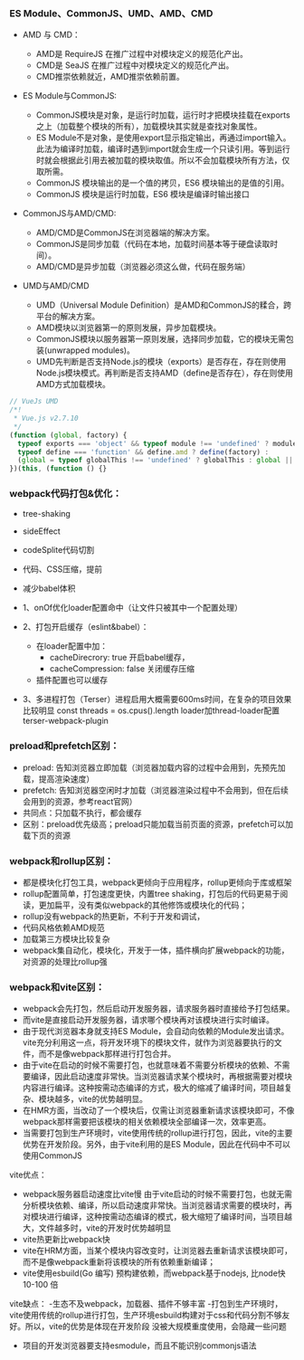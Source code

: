 ### ES Module、CommonJS、UMD、AMD、CMD

- AMD 与 CMD：
  - AMD是 RequireJS 在推广过程中对模块定义的规范化产出。
  - CMD是 SeaJS 在推广过程中对模块定义的规范化产出。
  - CMD推崇依赖就近，AMD推崇依赖前置。

- ES Module与CommonJS:
  - CommonJS模块是对象，是运行时加载，运行时才把模块挂载在exports之上（加载整个模块的所有），加载模块其实就是查找对象属性。
  - ES Module不是对象，是使用export显示指定输出，再通过import输入。此法为编译时加载，编译时遇到import就会生成一个只读引用。等到运行时就会根据此引用去被加载的模块取值。所以不会加载模块所有方法，仅取所需。
  - CommonJS 模块输出的是一个值的拷贝，ES6 模块输出的是值的引用。
  - CommonJS 模块是运行时加载，ES6 模块是编译时输出接口

- CommonJS与AMD/CMD:
  - AMD/CMD是CommonJS在浏览器端的解决方案。
  - CommonJS是同步加载（代码在本地，加载时间基本等于硬盘读取时间）。
  - AMD/CMD是异步加载（浏览器必须这么做，代码在服务端）

- UMD与AMD/CMD
  - UMD（Universal Module Definition）是AMD和CommonJS的糅合，跨平台的解决方案。
  - AMD模块以浏览器第一的原则发展，异步加载模块。
  - CommonJS模块以服务器第一原则发展，选择同步加载，它的模块无需包装(unwrapped modules)。
  - UMD先判断是否支持Node.js的模块（exports）是否存在，存在则使用Node.js模块模式。再判断是否支持AMD（define是否存在），存在则使用AMD方式加载模块。
```js
// VueJs UMD
/*!
 * Vue.js v2.7.10
 */
(function (global, factory) {
  typeof exports === 'object' && typeof module !== 'undefined' ? module.exports = factory() :
  typeof define === 'function' && define.amd ? define(factory) :
  (global = typeof globalThis !== 'undefined' ? globalThis : global || self, global.Vue = factory());
})(this, (function () {}
```

### webpack代码打包&优化：
- tree-shaking
- sideEffect
- codeSplite代码切割
- 代码、CSS压缩，提前
- 减少babel体积

- 1、onOf优化loader配置命中（让文件只被其中一个配置处理）
- 2、打包开启缓存（eslint&babel）：
  - 在loader配置中加：
     - cacheDirecrory: true 开启babel缓存，
     - cacheCompression: false 关闭缓存压缩
  - 插件配置也可以缓存
- 3、多进程打包（Terser）进程启用大概需要600ms时间，在复杂的项目效果比较明显
  const threads = os.cpus().length
  loader加thread-loader配置
  terser-webpack-plugin

### preload和prefetch区别：
- preload: 告知浏览器立即加载（浏览器加载内容的过程中会用到，先预先加载，提高渲染速度）
- prefetch: 告知浏览器空闲时才加载（浏览器渲染过程中不会用到，但在后续会用到的资源，参考react官网）
- 共同点：只加载不执行，都会缓存
- 区别：preload优先级高；preload只能加载当前页面的资源，prefetch可以加载下页的资源


### webpack和rollup区别：
- 都是模块化打包工具，webpack更倾向于应用程序，rollup更倾向于库或框架
- rollup配置简单，打包速度更快，内置tree shaking，打包后的代码更易于阅读，更加扁平，没有类似webpack的其他修饰或模块化的代码；
- rollup没有webpack的热更新，不利于开发和调试，
- 代码风格依赖AMD规范
- 加载第三方模块比较复杂
- webpack集自动化，模块化，开发于一体，插件横向扩展webpack的功能，对资源的处理比rollup强


### webpack和vite区别：
- webpack会先打包，然后启动开发服务器，请求服务器时直接给予打包结果。
- 而vite是直接启动开发服务器，请求哪个模块再对该模块进行实时编译。
- 由于现代浏览器本身就支持ES Module，会自动向依赖的Module发出请求。vite充分利用这一点，将开发环境下的模块文件，就作为浏览器要执行的文件，而不是像webpack那样进行打包合并。
- 由于vite在启动的时候不需要打包，也就意味着不需要分析模块的依赖、不需要编译，因此启动速度非常快。当浏览器请求某个模块时，再根据需要对模块内容进行编译。这种按需动态编译的方式，极大的缩减了编译时间，项目越复杂、模块越多，vite的优势越明显。
- 在HMR方面，当改动了一个模块后，仅需让浏览器重新请求该模块即可，不像webpack那样需要把该模块的相关依赖模块全部编译一次，效率更高。
- 当需要打包到生产环境时，vite使用传统的rollup进行打包，因此，vite的主要优势在开发阶段。另外，由于vite利用的是ES Module，因此在代码中不可以使用CommonJS

vite优点：
- webpack服务器启动速度比vite慢
由于vite启动的时候不需要打包，也就无需分析模块依赖、编译，所以启动速度非常快。当浏览器请求需要的模块时，再对模块进行编译，这种按需动态编译的模式，极大缩短了编译时间，当项目越大，文件越多时，vite的开发时优势越明显
- vite热更新比webpack快
- vite在HRM方面，当某个模块内容改变时，让浏览器去重新请求该模块即可，而不是像webpack重新将该模块的所有依赖重新编译；
- vite使用esbuild(Go 编写) 预构建依赖，而webpack基于nodejs, 比node快 10-100 倍

vite缺点：
-生态不及webpack，加载器、插件不够丰富
-打包到生产环境时，vite使用传统的rollup进行打包，生产环境esbuild构建对于css和代码分割不够友好。所以，vite的优势是体现在开发阶段
没被大规模重度使用，会隐藏一些问题
- 项目的开发浏览器要支持esmodule，而且不能识别commonjs语法
